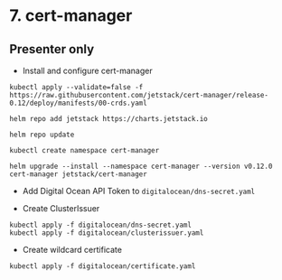 # 7. cert-manager

## Presenter only

* Install and configure cert-manager
```
kubectl apply --validate=false -f https://raw.githubusercontent.com/jetstack/cert-manager/release-0.12/deploy/manifests/00-crds.yaml
```

```
helm repo add jetstack https://charts.jetstack.io
```

```
helm repo update
```

```
kubectl create namespace cert-manager
```

```
helm upgrade --install --namespace cert-manager --version v0.12.0 cert-manager jetstack/cert-manager
```

* Add Digital Ocean API Token to `digitalocean/dns-secret.yaml`

* Create ClusterIssuer
```
kubectl apply -f digitalocean/dns-secret.yaml
kubectl apply -f digitalocean/clusterissuer.yaml
```

* Create wildcard certificate
```
kubectl apply -f digitalocean/certificate.yaml
```
